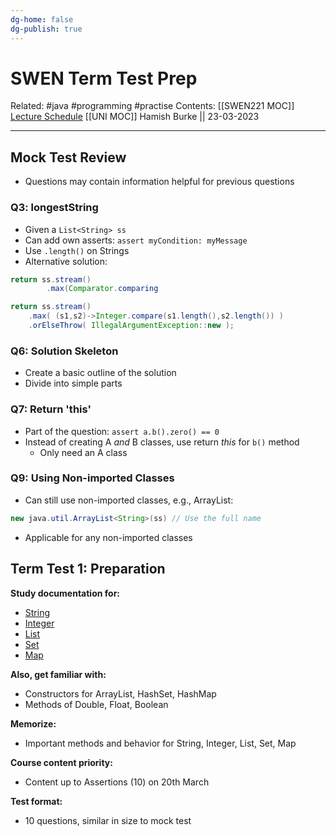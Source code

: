 ```yaml
---
dg-home: false
dg-publish: true
---
```


# SWEN Term Test Prep

Related: #java #programming #practise 
Contents: [[SWEN221 MOC]]
[Lecture Schedule](https://ecs.wgtn.ac.nz/Courses/SWEN221_2023T1/LectureSchedule)
[[UNI MOC]]
Hamish Burke || 23-03-2023
***

## Mock Test Review

- Questions may contain information helpful for previous questions

### Q3: longestString

- Given a `List<String> ss`
- Can add own asserts: `assert myCondition: myMessage`
- Use `.length()` on Strings
- Alternative solution:


```java
return ss.stream()
		.max(Comparator.comparing
```















```java
return ss.stream()
    .max( (s1,s2)->Integer.compare(s1.length(),s2.length()) )
    .orElseThrow( IllegalArgumentException::new );
```

### Q6: Solution Skeleton

- Create a basic outline of the solution
- Divide into simple parts

### Q7: Return 'this'

- Part of the question: `assert a.b().zero() == 0`
- Instead of creating A *and* B classes, use return *this* for `b()` method
  - Only need an A class

### Q9: Using Non-imported Classes

- Can still use non-imported classes, e.g., ArrayList:

```java
new java.util.ArrayList<String>(ss) // Use the full name
```

- Applicable for any non-imported classes

## Term Test 1: Preparation

**Study documentation for:**

- [String](https://docs.oracle.com/en/java/javase/19/docs/api/java.base/java/lang/String.html)
- [Integer](https://docs.oracle.com/en/java/javase/19/docs/api/java.base/java/lang/Integer.html)
- [List](https://docs.oracle.com/en/java/javase/19/docs/api/java.base/java/util/List.html)
- [Set](https://docs.oracle.com/en/java/javase/19/docs/api/java.base/java/util/Set.html)
- [Map](https://docs.oracle.com/en/java/javase/19/docs/api/java.base/java/util/Map.html)

**Also, get familiar with:**

- Constructors for ArrayList, HashSet, HashMap
- Methods of Double, Float, Boolean

**Memorize:**

- Important methods and behavior for String, Integer, List, Set, Map

**Course content priority:**

- Content up to Assertions (10) on 20th March

**Test format:**

- 10 questions, similar in size to mock test





